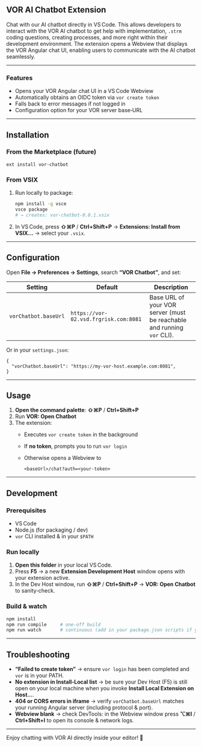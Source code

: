 ## VOR AI Chatbot Extension

Chat with our AI chatbot directly in VS Code. This allows developers to interact with the VOR AI chatbot to get help with implementation, `.strm` coding questions, creating processes, and more right within their development environment. The extension opens a Webview that displays the VOR Angular chat UI, enabling users to communicate with the AI chatbot seamlessly.

---

### Features

- Opens your VOR Angular chat UI in a VS Code Webview
- Automatically obtains an OIDC token via `vor create token`
- Falls back to error messages if not logged in
- Configuration option for your VOR server base‑URL

---

## Installation

### From the Marketplace (future)

```text
ext install vor-chatbot
```

### From VSIX

1. Run locally to package:

   ```bash
   npm install -g vsce
   vsce package
   # → creates: vor-chatbot-0.0.1.vsix
   ```

2. In VS Code, press **⇧⌘P** / **Ctrl+Shift+P** → **Extensions: Install from VSIX…** → select your `.vsix`.

---

## Configuration

Open **File → Preferences → Settings**, search **“VOR Chatbot”**, and set:

| Setting              | Default                               | Description                                                            |
| -------------------- | ------------------------------------- | ---------------------------------------------------------------------- |
| `vorChatbot.baseUrl` | `https://vor-02.vsd.frgrisk.com:8081` | Base URL of your VOR server (must be reachable and running `vor` CLI). |

Or in your `settings.json`:

```jsonc
{
  "vorChatbot.baseUrl": "https://my-vor-host.example.com:8081",
}
```

---

## Usage

1. **Open the command palette**: **⇧⌘P** / **Ctrl+Shift+P**
2. Run **VOR: Open Chatbot**
3. The extension:
   - Executes `vor create token` in the background
   - If **no token**, prompts you to run `vor login`
   - Otherwise opens a Webview to

     ```
     <baseUrl>/chat?auth=<your‑token>
     ```

---

## Development

### Prerequisites

- VS Code
- Node.js (for packaging / dev)
- `vor` CLI installed & in your `$PATH`

### Run locally

1. **Open this folder** in your local VS Code.
2. Press **F5** → a new **Extension Development Host** window opens with your extension active.
3. In the Dev Host window, run **⇧⌘P** / **Ctrl+Shift+P** → **VOR: Open Chatbot** to sanity‑check.

### Build & watch

```bash
npm install
npm run compile     # one‑off build
npm run watch       # continuous (add in your package.json scripts if you like)
```

---

## Troubleshooting

- **“Failed to create token”** → ensure `vor login` has been completed and `vor` is in your PATH.
- **No extension in Install‑Local list** → be sure your Dev Host (F5) is still open on your local machine when you invoke **Install Local Extension on Host…**.
- **404 or CORS errors in iframe** → verify `vorChatbot.baseUrl` matches your running Angular server (including protocol & port).
- **Webview blank** → check DevTools: in the Webview window press **⌥⌘I** / **Ctrl+Shift+I** to open its console & network logs.

---

Enjoy chatting with VOR AI directly inside your editor! 🚀
